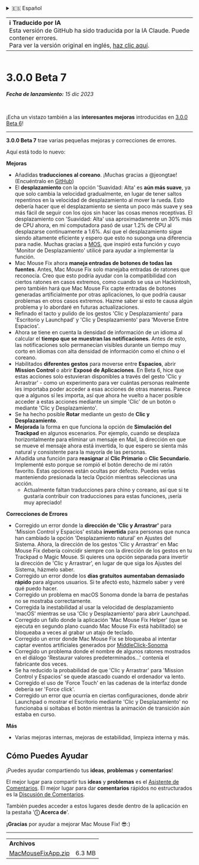 <details>
<summary>🇪🇸 Español</summary>

[🇬🇧 English (GitHub)](https://github.com/noah-nuebling/mac-mouse-fix/releases/tag/3.0.0-Beta-7)\
[🇦🇩 Català](https://redirect.macmousefix.com/?target=mmf-release&tag=3.0.0-Beta-7&locale=ca)\
[🇩🇪 Deutsch](https://redirect.macmousefix.com/?target=mmf-release&tag=3.0.0-Beta-7&locale=de)\
**🇪🇸 Español**\
[🇫🇷 Français](https://redirect.macmousefix.com/?target=mmf-release&tag=3.0.0-Beta-7&locale=fr)\
[🇮🇩 Indonesia](https://redirect.macmousefix.com/?target=mmf-release&tag=3.0.0-Beta-7&locale=id)\
[🇮🇹 Italiano](https://redirect.macmousefix.com/?target=mmf-release&tag=3.0.0-Beta-7&locale=it)\
[🇭🇺 Magyar](https://redirect.macmousefix.com/?target=mmf-release&tag=3.0.0-Beta-7&locale=hu)\
[🇳🇱 Nederlands](https://redirect.macmousefix.com/?target=mmf-release&tag=3.0.0-Beta-7&locale=nl)\
[🇵🇱 Polski](https://redirect.macmousefix.com/?target=mmf-release&tag=3.0.0-Beta-7&locale=pl)\
[🇧🇷 Português (Brasil)](https://redirect.macmousefix.com/?target=mmf-release&tag=3.0.0-Beta-7&locale=pt-BR)\
[🇵🇹 Português (Portugal)](https://redirect.macmousefix.com/?target=mmf-release&tag=3.0.0-Beta-7&locale=pt-PT)\
[🇷🇴 Română](https://redirect.macmousefix.com/?target=mmf-release&tag=3.0.0-Beta-7&locale=ro)\
[🇸🇪 Svenska](https://redirect.macmousefix.com/?target=mmf-release&tag=3.0.0-Beta-7&locale=sv)\
[🇻🇳 Tiếng Việt](https://redirect.macmousefix.com/?target=mmf-release&tag=3.0.0-Beta-7&locale=vi)\
[🇹🇷 Türkçe](https://redirect.macmousefix.com/?target=mmf-release&tag=3.0.0-Beta-7&locale=tr)\
[🇨🇿 Čeština](https://redirect.macmousefix.com/?target=mmf-release&tag=3.0.0-Beta-7&locale=cs)\
[🇬🇷 Ελληνικά](https://redirect.macmousefix.com/?target=mmf-release&tag=3.0.0-Beta-7&locale=el)\
[🇷🇺 Русский](https://redirect.macmousefix.com/?target=mmf-release&tag=3.0.0-Beta-7&locale=ru)\
[🇺🇦 Українська](https://redirect.macmousefix.com/?target=mmf-release&tag=3.0.0-Beta-7&locale=uk)\
[🇮🇱 עברית](https://redirect.macmousefix.com/?target=mmf-release&tag=3.0.0-Beta-7&locale=he)\
[🇸🇦 العربية](https://redirect.macmousefix.com/?target=mmf-release&tag=3.0.0-Beta-7&locale=ar)\
[🇮🇳 हिन्दी](https://redirect.macmousefix.com/?target=mmf-release&tag=3.0.0-Beta-7&locale=hi)\
[🇹🇭 ไทย](https://redirect.macmousefix.com/?target=mmf-release&tag=3.0.0-Beta-7&locale=th)\
[🇨🇳 中文 (简体)](https://redirect.macmousefix.com/?target=mmf-release&tag=3.0.0-Beta-7&locale=zh-Hans)\
[🇨🇳 中文 (繁體)](https://redirect.macmousefix.com/?target=mmf-release&tag=3.0.0-Beta-7&locale=zh-Hant)\
[🇭🇰 中文（香港)](https://redirect.macmousefix.com/?target=mmf-release&tag=3.0.0-Beta-7&locale=zh-HK)\
[🇯🇵 日本語](https://redirect.macmousefix.com/?target=mmf-release&tag=3.0.0-Beta-7&locale=ja)\
[🇰🇷 한국어](https://redirect.macmousefix.com/?target=mmf-release&tag=3.0.0-Beta-7&locale=ko)\
[Help translate Mac Mouse Fix to different languages!](https://github.com/noah-nuebling/mac-mouse-fix/discussions/731)
</details>
<table align=><td>
<b>ℹ️ Traducido por IA</b><br>
Esta versión de GitHub ha sido traducida por la IA Claude. Puede contener errores.<br>
Para ver la versión original en inglés, <a href="https://github.com/noah-nuebling/mac-mouse-fix/releases/tag/3.0.0-Beta-7">haz clic aquí</a>.
</td></table>

<table></table>

# 3.0.0 Beta 7
***Fecha de lanzamiento:** 15 dic 2023*

<br>

¡Echa un vistazo también a las **interesantes mejoras** introducidas en [3.0.0 Beta 6](https://redirect.macmousefix.com/?target=mmf-release&tag=3.0.0-Beta-6&locale=es)!


---

**3.0.0 Beta 7** trae varias pequeñas mejoras y correcciones de errores.

Aquí está todo lo nuevo:

**Mejoras**

- Añadidas **traducciones al coreano**. ¡Muchas gracias a @jeongtae! (Encuéntralo en [GitHub](https://github.com/jeongtae))
- El **desplazamiento** con la opción 'Suavidad: Alta' es **aún más suave**, ya que solo cambia la velocidad gradualmente, en lugar de tener saltos repentinos en la velocidad de desplazamiento al mover la rueda. Esto debería hacer que el desplazamiento se sienta un poco más suave y sea más fácil de seguir con los ojos sin hacer las cosas menos receptivas. El desplazamiento con 'Suavidad: Alta' usa aproximadamente un 30% más de CPU ahora, en mi computadora pasó de usar 1.2% de CPU al desplazarse continuamente a 1.6%. Así que el desplazamiento sigue siendo altamente eficiente y espero que esto no suponga una diferencia para nadie. Muchas gracias a [MOS](https://mos.caldis.me/), que inspiró esta función y cuyo 'Monitor de Desplazamiento' utilicé para ayudar a implementar la función.
- Mac Mouse Fix ahora **maneja entradas de botones de todas las fuentes**. Antes, Mac Mouse Fix solo manejaba entradas de ratones que reconocía. Creo que esto podría ayudar con la compatibilidad con ciertos ratones en casos extremos, como cuando se usa un Hackintosh, pero también hará que Mac Mouse Fix capte entradas de botones generadas artificialmente por otras aplicaciones, lo que podría causar problemas en otros casos extremos. Hazme saber si esto te causa algún problema y lo abordaré en futuras actualizaciones.
- Refinado el tacto y pulido de los gestos 'Clic y Desplazamiento' para 'Escritorio y Launchpad' y 'Clic y Desplazamiento' para 'Moverse Entre Espacios'.
- Ahora se tiene en cuenta la densidad de información de un idioma al calcular el **tiempo que se muestran las notificaciones**. Antes de esto, las notificaciones solo permanecían visibles durante un tiempo muy corto en idiomas con alta densidad de información como el chino o el coreano.
- Habilitados **diferentes gestos** para moverse entre **Espacios**, abrir **Mission Control** o abrir **Exposé de Aplicaciones**. En Beta 6, hice que estas acciones solo estuvieran disponibles a través del gesto 'Clic y Arrastrar' - como un experimento para ver cuántas personas realmente les importaba poder acceder a esas acciones de otras maneras. Parece que a algunos sí les importa, así que ahora he vuelto a hacer posible acceder a estas acciones mediante un simple 'Clic' de un botón o mediante 'Clic y Desplazamiento'.
- Se ha hecho posible **Rotar** mediante un gesto de **Clic y Desplazamiento**.
- **Mejorada** la forma en que funciona la opción de **Simulación del Trackpad** en algunos escenarios. Por ejemplo, cuando se desplaza horizontalmente para eliminar un mensaje en Mail, la dirección en que se mueve el mensaje ahora está invertida, lo que espero se sienta más natural y consistente para la mayoría de las personas.
- Añadida una función para **reasignar** al **Clic Primario** o **Clic Secundario**. Implementé esto porque se rompió el botón derecho de mi ratón favorito. Estas opciones están ocultas por defecto. Puedes verlas manteniendo presionada la tecla Opción mientras seleccionas una acción.
  - Actualmente faltan traducciones para chino y coreano, así que si te gustaría contribuir con traducciones para estas funciones, ¡sería muy apreciado!

**Correcciones de Errores**

- Corregido un error donde la **dirección de 'Clic y Arrastrar'** para 'Mission Control y Espacios' estaba **invertida** para personas que nunca han cambiado la opción 'Desplazamiento natural' en Ajustes del Sistema. Ahora, la dirección de los gestos 'Clic y Arrastrar' en Mac Mouse Fix debería coincidir siempre con la dirección de los gestos en tu Trackpad o Magic Mouse. Si quieres una opción separada para invertir la dirección de 'Clic y Arrastrar', en lugar de que siga los Ajustes del Sistema, házmelo saber.
- Corregido un error donde los **días gratuitos** **aumentaban demasiado rápido** para algunos usuarios. Si te afectó esto, házmelo saber y veré qué puedo hacer.
- Corregido un problema en macOS Sonoma donde la barra de pestañas no se mostraba correctamente.
- Corregida la inestabilidad al usar la velocidad de desplazamiento 'macOS' mientras se usa 'Clic y Desplazamiento' para abrir Launchpad.
- Corregido un fallo donde la aplicación 'Mac Mouse Fix Helper' (que se ejecuta en segundo plano cuando Mac Mouse Fix está habilitado) se bloqueaba a veces al grabar un atajo de teclado.
- Corregido un error donde Mac Mouse Fix se bloqueaba al intentar captar eventos artificiales generados por [MiddleClick-Sonoma](https://github.com/artginzburg/MiddleClick-Sonoma)
- Corregido un problema donde el nombre de algunos ratones mostrados en el diálogo 'Restaurar valores predeterminados...' contenía el fabricante dos veces.
- Se ha reducido la probabilidad de que 'Clic y Arrastrar' para 'Mission Control y Espacios' se quede atascado cuando el ordenador va lento.
- Corregido el uso de 'Force Touch' en las cadenas de la interfaz donde debería ser 'Force click'.
- Corregido un error que ocurría en ciertas configuraciones, donde abrir Launchpad o mostrar el Escritorio mediante 'Clic y Desplazamiento' no funcionaba si soltabas el botón mientras la animación de transición aún estaba en curso.

**Más**

- Varias mejoras internas, mejoras de estabilidad, limpieza interna y más.

## Cómo Puedes Ayudar

¡Puedes ayudar compartiendo tus **ideas**, **problemas** y **comentarios**!

El mejor lugar para compartir tus **ideas** y **problemas** es el [Asistente de Comentarios](https://noah-nuebling.github.io/mac-mouse-fix-feedback-assistant/?type=bug-report).
El mejor lugar para dar **comentarios** rápidos no estructurados es la [Discusión de Comentarios](https://github.com/noah-nuebling/mac-mouse-fix/discussions/366).

También puedes acceder a estos lugares desde dentro de la aplicación en la pestaña '**ⓘ Acerca de**'.

**¡Gracias** por ayudar a mejorar Mac Mouse Fix! 😎:)

---

<table align="start">
<tr>
    <td colspan=2>
        <b>Archivos</b>
    </td>
</tr>
<tr>
    <td><a href="https://github.com/noah-nuebling/mac-mouse-fix/releases/download/3.0.0-Beta-7/MacMouseFixApp.zip">MacMouseFixApp.zip</a></td>
    <td>6.3 MB</td>
</tr>
</table>